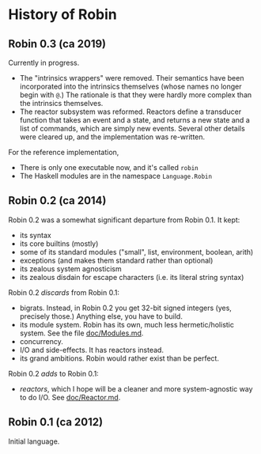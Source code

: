History of Robin
================

Robin 0.3 (ca 2019)
---------

Currently in progress.

*   The "intrinsics wrappers" were removed.  Their semantics have been
    incorporated into the intrinsics themselves (whose names no longer
    begin with `@`.)  The rationale is that they were hardly more complex
    than the intrinsics themselves.
*   The reactor subsystem was reformed.  Reactors define a transducer
    function that takes an event and a state, and returns a new state
    and a list of commands, which are simply new events.  Several other
    details were cleared up, and the implementation was re-written.

For the reference implementation,

*   There is only one executable now, and it's called `robin`
*   The Haskell modules are in the namespace `Language.Robin`

Robin 0.2 (ca 2014)
---------

Robin 0.2 was a somewhat significant departure from Robin 0.1.  It kept:

*   its syntax
*   its core builtins (mostly)
*   some of its standard modules ("small", list, environment, boolean, arith)
*   exceptions (and makes them standard rather than optional)
*   its zealous system agnosticism
*   its zealous disdain for escape characters (i.e. its literal string syntax)

Robin 0.2 *discards* from Robin 0.1:

*   bigrats.  Instead, in Robin 0.2 you get 32-bit signed integers (yes,
    precisely those.)  Anything else, you have to build.
*   its module system.  Robin has its own, much less hermetic/holistic
    system.  See the file [doc/Modules.md](doc/Modules.md).
*   concurrency.
*   I/O and side-effects.  It has reactors instead.
*   its grand ambitions.  Robin would rather exist than be perfect.

Robin 0.2 *adds* to Robin 0.1:

*   _reactors_, which I hope will be a cleaner and more system-agnostic
    way to do I/O.  See [doc/Reactor.md](doc/Reactor.md).

Robin 0.1 (ca 2012)
---------

Initial language.
